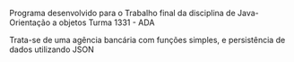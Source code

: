 Programa desenvolvido para o Trabalho final da disciplina de Java- Orientação a objetos Turma 1331 - ADA

Trata-se de uma agência bancária com funções simples, e persistência de dados utilizando JSON
